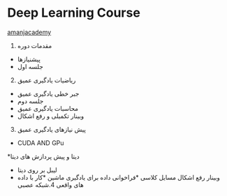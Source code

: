 # Deep Learning Course
[amanjacademy](https://lms.amanjacademy.com/alogin)
1. مقدمات دوره
  * پیشنیازها
  * جلسه اول
2. ریاضیات یادگیری عمیق
   
  * جبر خطی یادگیری عمیق
  * جلسه دوم
  * محاسبات یادگیری عمیق
  * وبینار تکمیلی و رفع اشکال
3. پیش نیازهای یادگیری عمیق
  * CUDA AND GPu
   
   
   
   
   *دیتا و پیش پردازش های دیتا
   * لیبل بر روی دیتا
   * وبینار رفع اشکال مسایل کلاسی
   *فراخوانی داده برای یادگیری ماشین
   *کار با داده های واقعی
 4.شبکه عصبی
  
